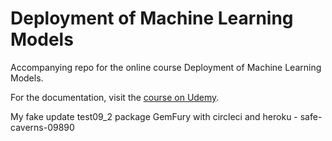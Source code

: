 # Deployment of Machine Learning Models
Accompanying repo for the online course Deployment of Machine Learning Models.

For the documentation, visit the [course on Udemy](https://www.udemy.com/deployment-of-machine-learning-models/?couponCode=TIDREPO).

My fake update test09_2 package GemFury with circleci and heroku - safe-caverns-09890
